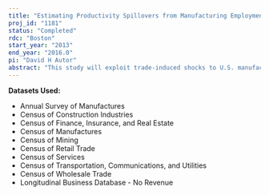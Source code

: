 ```yaml
---
title: "Estimating Productivity Spillovers from Manufacturing Employment using Trade Shocks"
proj_id: "1181"
status: "Completed"
rdc: "Boston"
start_year: "2013"
end_year: "2016.0"
pi: "David H Autor"
abstract: "This study will exploit trade-induced shocks to U.S. manufacturing to study productivity spillovers from de-agglomeration. Using restricted-use microdata from the Economic Census, Annual Survey of Manufactures, and Longitudinal Business Database, this project will investigate the response of productivity to local de-agglomeration shocks at a highly disaggregated level. This study intends to uncover the key features of firms' responses to these shocks, including the extent to which these responses vary with geographic and economic distance. This project provides a natural setting to evaluate how nonresponse changes following shocks to the local economy, an issue highlighted by recent Census research."
---
```


**Datasets Used:**

  - Annual Survey of Manufactures 
  - Census of Construction Industries 
  - Census of Finance, Insurance, and Real Estate 
  - Census of Manufactures 
  - Census of Mining 
  - Census of Retail Trade 
  - Census of Services 
  - Census of Transportation, Communications, and Utilities 
  - Census of Wholesale Trade 
  - Longitudinal Business Database - No Revenue 

